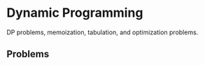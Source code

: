 # Dynamic Programming

DP problems, memoization, tabulation, and optimization problems.

## Problems

<!-- Add your solved problems here -->
